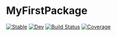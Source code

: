 # MyFirstPackage

[![Stable](https://img.shields.io/badge/docs-stable-blue.svg)](https://jfan231.github.io/MyFirstPackage.jl/stable/)
[![Dev](https://img.shields.io/badge/docs-dev-blue.svg)](https://jfan231.github.io/MyFirstPackage.jl/dev/)
[![Build Status](https://github.com/jfan231/MyFirstPackage.jl/actions/workflows/CI.yml/badge.svg?branch=main)](https://github.com/jfan231/MyFirstPackage.jl/actions/workflows/CI.yml?query=branch%3Amain)
[![Coverage](https://codecov.io/gh/jfan231/MyFirstPackage.jl/branch/main/graph/badge.svg)](https://codecov.io/gh/jfan231/MyFirstPackage.jl)
